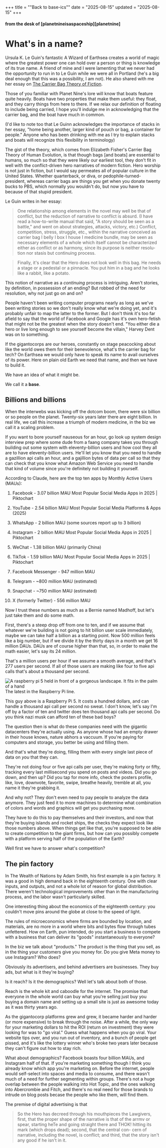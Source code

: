+++
title = "\"Back to base-ics\""
date = "2025-08-15"
updated = "2025-08-15"
+++

#### from the desk of [planetnineisaspaceship][planetnine]

# What's in a name?

Ursula K. Le Guin's fantastic A Wizard of Earthsea creates a world of magic where the greatest power one can hold over a person or thing is knowledge of its true name.
A friend of mine and I were lamenting that we never had the opportunity to run in to Le Guin while we were all in Portland (he's a big deal enough that this was a possibility, I am not). 
He also shared with me her essay on [The Carrier Bag Theory of Fiction][carrier-bag].

Those of you familiar with Planet Nine's lore will know that boats feature quite heavily. 
Boats have two properties that make them useful: they float, and they carry things from here to there. 
If we relax our definition of floating to include being carried, I hope you'll indulge me in acknowledging that the carrier bag, and the boat have much in common.

(I'd like to note too that Le Guinn acknowledges the importance of stacks in her essay, "home being another, larger
kind of pouch or bag, a container for people." 
Anyone who has been drinking with me as I try to explain stacks and boats will recognize this flexibility in terminology)

The gist of the theory, which comes from Elizabeth Fisher's Carrier Bag Theory of Human Evolution, is that though bags [and boats] are essential to humans, so much so that they were likely our earliest tool, they don't fit in well with the conflict-driven hero narratives of modern fiction.
Hero worship is not just in fiction, but I would say permeates all of popular culture in the United States. 
Whether quarterback, or diva, or pedophile-turned-president, whereas carrier bags are things you get when you donate twenty bucks to PBS, which normally you wouldn't do, but now you have to because of that stupid president.

Le Guin writes in her essay:

> One relationship among elements in the novel may well be that of
conflict, but the reduction of narrative to conflict is absurd. (I have
read a how-to-write manual that said, "A story should be seen as a
battle," and went on about strategies, attacks, victory, etc.) Conflict,
competition, stress, struggle, etc., within the narrative conceived as
carrier bag I belly I box I house I medicine bundle, may be seen as
necessary elements of a whole which itself cannot be characterized
either as conflict or as harmony, since its purpose is neither resolu-
tion nor stasis but continuing process.

> Finally, it's clear that the Hero does not look well in this bag. He
needs a stage or a pedestal or a pinnacle. You put him in a bag and
he looks like a rabbit, like a potato.

This notion of narrative as a _continuing_ process is intriguing. 
Aren't stories, by definition, in possession of an ending? 
But robbed of the need for resolution, why not just go on and on?

People haven't been writing computer programs nearly as long as we've been writing stories so we don't really know what we're doing yet, and it's probably unfair to map the latter to the former. 
But I don't think it's too far afield to say that the world of Facebook and Google has it's own hero-fetish that might not be the greatest when the story doesn't end. 
"You either die a hero or live long enough to see yourself become the villain," Harvey Dent was on to something.

If the gigantocorps are our heroes, constantly on stage peacocking about like the world owes them for their benevolence, what's the carrier bag for tech?
On Earthsea we would only have to speak its name to avail ourselves of its power.
Here on plain old Earth we need that name, and then we have to build it. 

We have an idea of what it might be.

We call it a **base**.

## Billions and billions

When the interwebs was kicking off the dotcom boom, there were six billion or so people on the planet.
Twenty-six years later there are eight billion. 
In real life, we call this increase a triumph of modern medicine, in the biz we call it a scaling problem. 

If you want to bore yourself nauseous for an hour, go look up system design interview prep where some dude from a faang company takes you through building out some system with eleventy-billion users and how cool they all are to have eleventy-billion users.
He'll let you know that you need to handle a gazillion api calls an hour, and a gajillion bytes of data per call so that they can check that you know what Amazon Web Service you need to handle that kind of volume since you're definitely not building it yourself.

According to Claude, here are the top ten apps by Monthly Active Users (MAUs):

1. Facebook - 3.07 billion MAU Most Popular Social Media Apps in 2025 | Piktochart

2. YouTube - 2.54 billion MAU Most Popular Social Media Platforms & Apps (2025)

3. WhatsApp - 2 billion MAU (some sources report up to 3 billion)

4. Instagram - 2 billion MAU Most Popular Social Media Apps in 2025 | Piktochart

5. WeChat - 1.38 billion MAU (primarily China)

6. TikTok - 1.59 billion MAU Most Popular Social Media Apps in 2025 | Piktochart

7. Facebook Messenger - 947 million MAU

8. Telegram - ~800 million MAU (estimated)

9. Snapchat - ~750 million MAU (estimated)

10. X (formerly Twitter) - 556 million MAU 

Now I trust these numbers as much as a Bernie named Madhoff, but let's just take them and do some math. 

First, there's a steep drop off from one to ten, and if we assume that whatever we're building is not going to hit billion user scale immediately, maybe we can take half a billion as a starting point.
Now 500 million feels like a big number, but if we divide it by the thirty days in a month we get 16 million DAUs. 
DAUs are of course higher than that, so, in order to make the math easier, let's say its 24 million. 

That's a million users per hour if we assume a smooth average, and that's 277 users per second.
If all of those users are making like four to five api calls that's about a thousand per second. 

![A raspberry pi 5 held in front of a gorgeous landscape. It fits in the palm of a hand](./rpi5.png)
The latest in the Raspberry Pi line.

This guy above is a Raspberry Pi 5. 
It costs a hundred dollars, and can handle a thousand api call per second no sweat. 
I don't know, let's say I'm off by a factor of ten and twitter does ten thousand api calls per second. 
Do you think nazi musk can afford ten of these bad boys?

The question then is what do these companies need with the gigantic datacenters they're actually using. 
As anyone whose had an empty drawer in their house knows, nature abhors a vaccuum. 
If you're paying for computers and storage, you better be using and filling them.

And that's what they're doing, filling them with every single last piece of data on _you_ that they can. 

They're not doing four or five api calls per user, they're making forty or fifty, tracking every last millisecond you spend on posts and videos.
Did you go down, and then up? 
Did you tap for more info, check the posters profile, like, love, downvote, favorite, swipe, breathe heavily, tremble at all, you name it they're grabbing it.

And why not? 
They don't even need to pay people to analyze the data anymore. 
They just feed it to more machines to determine what combination of colors and words and graphics will get you purchasing more. 

They have to do this to pay themselves and their investors, and now that they're buying islands and rocket ships, the checks they expect look like those numbers above. 
When things get like that, you're supposed to be able to create competition to the giant firms, but how can you possibly compete with a platform serving half of the population of the Earth?

Well first we have to answer what's competition?

## The pin factory

In The Wealth of Nations by Adam Smith, his first example is a pin factory. 
It was a good in high demand back in the eighteenth century. 
One with clear inputs, and outputs, and not a whole lot of reason for global distribution. 
There weren't technological improvements other than in the manufacturing process, and the labor wasn't particularly skilled.

One interesting thing about the economics of the eighteenth century: you couldn't move pins around the globe at close to the speed of light. 

The rules of microeconomics where firms are bounded by location, and materials, are no more in a world where bits and bytes flow through tubes unfettered. 
How on Earth, pun intended, do you start a business to compete with a business that can deliver its "goods" instantaneously to everyone? 

In the biz we talk about "products."
The product is the thing that you sell, as in the thing your customers give you money for.
Do you give Meta money to use Instagram?
Who does?

Obviously its advertisers, and behind advertisers are businesses. 
They buy ads, but what is it they're buying?

Is it reach?
Is it the demographics?
Well let's talk about both of those.

Reach is the whole kit and caboodle for the internet. 
The promise that everyone in the whole world can buy what you're selling just buy you buying a domain name and setting up a small site is just as awesome today as it was thirty years ago. 

As the gigantocorp platforms grew and grew, it became harder and harder (or more expensive) to break through the noise. 
After a while, the only way for your marketing dollars to hit the ROI (return on investment) they were looking for was to "go viral."
Guess what happens when you go viral.
Your website tips over, and you run out of inventory, and a bunch of people get pissed, and it's like the lottery winner who's broke two years later because they can't figure out how to stay rich. 

What about demographics? 
Facebook boasts four billion MAUs, and Instagram half of that. 
If you're marketing something though I think you already know which app you're marketing on. 
Before the internet, people would self-select into spaces and media to consume, and there wasn't much of a need for further segmenting within groups.
There's not a huge overlap between the people walking into Hot Topic, and the ones walking into Abercrombie and Fitch, and there's no real need for those brands to intrude on blog posts becase the people who like them, will find them. 

The premise of digital advertising is that 






> So the Hero has decreed through his mouthpieces the
Lawgivers, first, that the proper shape of the narrative is that of the
arrmv or spear, starting heTe and going straight there and THOK!
hitting its mark (which drops dead); second, that the central con-
cern of narrative, including the novel, is conflict; and third, that the
story isn't any good if he isn't in it.



[carrier-bag]: https://monoskop.org/images/9/96/Le_Guin_Ursula_K_1986_1989_The_Carrier_Bag_Theory_of_Fiction.pdf
